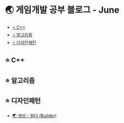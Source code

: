 # 🌏 게임개발 공부 블로그 - June

- [⭐ C++](#⭐-c)
- [⭐ 알고리즘](#⭐-알고리즘)
- [⭐ 디자인패턴](#⭐-디자인패턴)

## ⭐ C++

## ⭐ 알고리즘

## ⭐ 디자인패턴

- [🌏 생성 - 빌더 (Builder)](DP_Builder.md)
